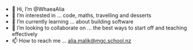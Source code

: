 - 👋 Hi, I’m @WhaeaAlia
- 👀 I’m interested in ... code, maths, travelling and desserts 
- 🌱 I’m currently learning ... about building software
- 💞️ I’m looking to collaborate on ... the best ways to start off and teaching effectively
- 📫 How to reach me ... alia.malik@mgc.school.nz

<!---
WhaeaAlia/WhaeaAlia is a ✨ special ✨ repository because its `README.md` (this file) appears on your GitHub profile.
You can click the Preview link to take a look at your changes.
--->

